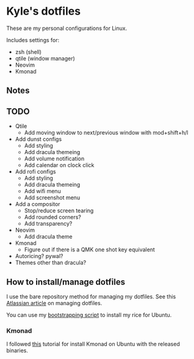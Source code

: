 # Kyle's dotfiles

These are my personal configurations for Linux.

Includes settings for:
* zsh (shell)
* qtile (window manager)
* Neovim
* Kmonad

## Notes

## TODO
* Qtile
  * Add moving window to next/previous window with mod+shift+h/l
* Add dunst configs
  * Add styling
  * Add dracula themeing
  * Add volume notification
  * Add calendar on clock click
* Add rofi configs
  * Add styling
  * Add dracula themeing
  * Add wifi menu
  * Add screenshot menu
* Add a compositor
  * Stop/reduce screen tearing
  * Add rounded corners?
  * Add transparency?
* Neovim
  * Add dracula theme
* Kmonad
  * Figure out if there is a QMK one shot key equivalent
* Autoricing? pywal?
* Themes other than dracula?

## How to install/manage dotfiles

I use the bare repository method for managing my dotfiles. See this [Atlassian article](https://www.atlassian.com/git/tutorials/dotfiles) on managing dotfiles.

You can use my [bootstrapping script](https://github.com/txkyel/ubuntu-qtile-bootstrapper/blob/main/install.sh) to install my rice for Ubuntu.

### Kmonad

I followed [this](https://codebenchers.com/blog/kmonad-on-ubuntu-program-your-keyboard) tutorial for install Kmonad on Ubuntu with the released binaries.
